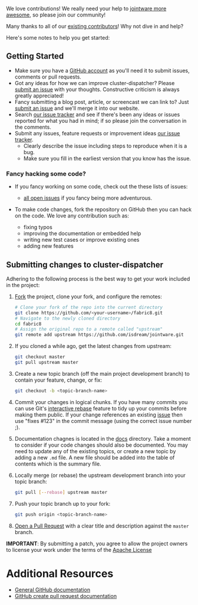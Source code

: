 
We love contributions! We really need your help to [jointware more awesome](https://github.com/isdream/jointware), so please join our community!

Many thanks to all of our [existing contributors](https://github.com/isdream/jointware/graphs/contributors)! Why not dive in and help?

Here's some notes to help you get started:

## Getting Started

* Make sure you have a [GitHub account](https://github.com/signup/free) as you'll need it to submit issues, comments or pull requests.
* Got any ideas for how we can improve cluster-dispatcher? Please [submit an issue](https://github.com/isdream/jointware/issues?state=open) with your thoughts. Constructive criticism is always greatly appreciated!
* Fancy submitting a blog post, article, or screencast we can link to? Just [submit an issue](https://github.com/isdream/jointware/issues?state=open) and we'll merge it into our website.
* Search [our issue tracker](https://github.com/fabric8io/fabric8/issues?state=open) and see if there's been any ideas or issues reported for what you had in mind; if so please join the conversation in the comments.
* Submit any issues, feature requests or improvement ideas [our issue tracker](https://github.com/isdream/jointware/issues?state=open).
  * Clearly describe the issue including steps to reproduce when it is a bug.
  * Make sure you fill in the earliest version that you know has the issue.

### Fancy hacking some code?

* If you fancy working on some code, check out the these lists of issues:
   * [all open issues](https://github.com/isdream/jointware/issues?state=open) if you fancy being more adventurous.

* To make code changes, fork the repository on GitHub then you can hack on the code. We love any contribution such as:
   * fixing typos
   * improving the documentation or embedded help
   * writing new test cases or improve existing ones
   * adding new features

## Submitting changes to cluster-dispatcher

Adhering to the following process is the best way to get your work
included in the project:

1. [Fork](https://help.github.com/fork-a-repo/) the project, clone your fork,
   and configure the remotes:

   ```bash
   # Clone your fork of the repo into the current directory
   git clone https://github.com/<your-username>/fabric8.git
   # Navigate to the newly cloned directory
   cd fabric8
   # Assign the original repo to a remote called "upstream"
   git remote add upstream https://github.com/isdream/jointware.git
   ```

2. If you cloned a while ago, get the latest changes from upstream:

   ```bash
   git checkout master
   git pull upstream master
   ```

3. Create a new topic branch (off the main project development branch) to
   contain your feature, change, or fix:

   ```bash
   git checkout -b <topic-branch-name>
   ```

4. Commit your changes in logical chunks. If you have many commits you can use Git's
   [interactive rebase](https://help.github.com/articles/interactive-rebase)
   feature to tidy up your commits before making them public.
   If your change references an existing [issue](https://github.com/fabric8io/fabric8/issues?state=open) then use "fixes #123" in the commit message (using the correct issue number ;).

5. Documentation chagnes is located in the [docs](docs) directory. Take a moment to consider if your code changes 
   should also be documented. You may need to update any of the existing topics, or create a new topic by adding a new `.md` file.
   A new file should be added into the table of contents which is the summary file. 

6. Locally merge (or rebase) the upstream development branch into your topic branch:

   ```bash
   git pull [--rebase] upstream master
   ```

7. Push your topic branch up to your fork:

   ```bash
   git push origin <topic-branch-name>
   ```

8. [Open a Pull Request](https://help.github.com/articles/using-pull-requests/)
    with a clear title and description against the `master` branch.

**IMPORTANT**: By submitting a patch, you agree to allow the project owners to
license your work under the terms of the [Apache License](license.txt)



# Additional Resources

* [General GitHub documentation](http://help.github.com/)
* [GitHub create pull request documentation](https://help.github.com/articles/creating-a-pull-request)


